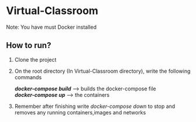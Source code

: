 # Virtual-Classroom
Note: You have must Docker installed

## How to run?
1. Clone the project
2. On the root directory (In Virtual-Classroom directory), write the following commands

      <i><b>docker-compose build</b></i> --> builds the docker-compose file <br>
      <i><b>docker-compose up</b></i> --> the containers <br>
  
3. Remember after finishing write <i>docker-compose down</i> to stop and removes any running containers,images and networks
